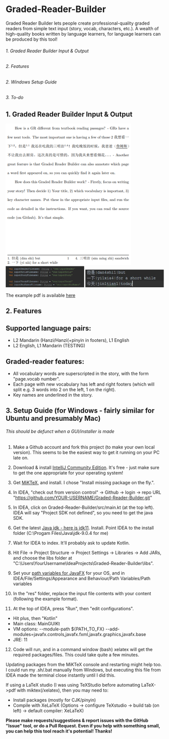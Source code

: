 # Graded-Reader-Builder
Graded Reader Builder lets people create professional-quality graded readers from simple text input (story, vocab, characters, etc.). A wealth of high-quality books written by language learners, for language learners can be produced by this tool!

###### 1. Graded Reader Builder Input & Output
###### 2. Features
###### 2. Windows Setup Guide
###### 3. To-do

## 1. Graded Reader Builder Input & Output

<img src="examples/Graded-Reader-Builder-OutputExample.png" width="400">
<img src="examples/Graded-Reader-Builder-Inputs.png" width="250">
<img src="examples/Graded-Reader-Builder-Vocab(CN-EN).png" width="250">

The example pdf is available [here](../examples/ExampleGradedReader.pdf)

## 2. Features
## Supported language pairs:
* L2 Mandarin (Hanzi/Hanzi(+pinyin in footers), L1 English
* L2 English, L1 Mandarin (TESTING)

## Graded-reader features:
* All vocabulary words are superscripted in the story, with the form "page.vocab number".
* Each page with new vocabulary has left and right footers (which will split e.g. 3 words into 2 on the left, 1 on the right).
* Key names are underlined in the story.


## 3. Setup Guide (for Windows - fairly similar for Ubuntu and presumably Mac)
###### This should be defunct when a GUI/installer is made
1. Make a Github account and fork this project (to make your own local version). This seems to be the easiest way to get it running on your PC late on.

2. Download & install [IntelliJ Community Edition](https://www.jetbrains.com/idea/download/#section=windows). It's free - just make sure to get the one appropriate for your operating system!

3. Get [MiKTeX](https://miktex.org/download), and install. I chose "Install missing package on the fly.".

4. In IDEA, "check out from version control" -> Github -> login -> repo URL "https://github.com/YOUR-USERNAME/Graded-Reader-Builder.git"

5. In IDEA, click on Graded-Reader-Builder/src/main.kt (at the top left). IDEA will say "Project SDK not defined", so you need to get the java SDK.

6. Get the latest [Java jdk - here is jdk11](https://www.oracle.com/technetwork/java/javase/downloads/jdk11-downloads-5066655.html). Install. Point IDEA to the install folder (C:\Progam Files\Java\jdk-9.0.4 for me)

7. Wait for IDEA to index. It'll probably ask to update Kotlin.

8. Hit File -> Project Structure -> Project Settings -> Libraries -> Add JARs, and choose the libs folder at "C:\Users\YourUsername\IdeaProjects\Graded-Reader-Builder\libs".

9. Set your [path variables for JavaFX](https://openjfx.io/openjfx-docs/#install-javafx) for your OS, and in IDEA/File/Settings/Appearance and Behaviour/Path Variables/Path variables

10. In the "res" folder, replace the input file contents with your content (following the example format).

11. At the top of IDEA, press "Run", then "edit configurations". 
* Hit plus, then "Kotlin"
* Main class: MainGUIKt
* VM options: --module-path ${PATH_TO_FX} --add-modules=javafx.controls,javafx.fxml,javafx.graphics,javafx.base
* JRE: 11 



12. Code will run, and in a command window (bash) xelatex will get the required packages/files. This could take quite a few minutes.

Updating packages from the MiKTeX console and restarting might help too. I could run my .sh/.bat manually from Windows, but executing this file from IDEA made the terminal close instantly until I did this.

If using a LaTeX studio (I was using TeXStudio before automating LaTeX->pdf with miktex(/xelatex), then you may need to: 
* Install packages (mostly for CJK/pinyin)
* Compile with XeLaTeX (Options -> configure TeXstudio -> build tab (on left) -> default compiler: XeLaTeX)

**Please make requests/suggestions & report issues with the GitHub "Issue" tool, or do a Pull Request. Even if you help with something small, you can help this tool reach it's potential! Thanks!**
